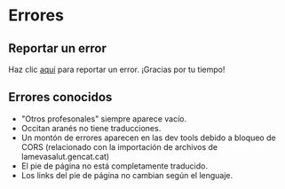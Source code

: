 # Errores

## Reportar un error

Haz clic [aquí](https://form.jotform.com/wombatepiclandingstudio/lmsp-bug-es) para reportar un error. ¡Gracias por tu tiempo!

## Errores conocidos

- "Otros profesonales" siempre aparece vacío.
- Occitan aranés no tiene traducciones.
- Un montón de errores aparecen en las dev tools debido a bloqueo de CORS (relacionado con la importación de archivos de lamevasalut.gencat.cat)
- El pie de página no está completamente traducido.
- Los links del pie de página no cambian según el lenguaje.